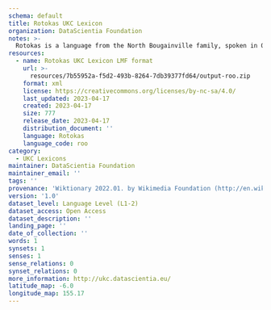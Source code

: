 ```yaml
---
schema: default
title: Rotokas UKC Lexicon
organization: DataScientia Foundation
notes: >-
  Rotokas is a language from the North Bougainville family, spoken in Oceania. The UKC Lexicon of Rotokas is represented as a lexico-semantic network. It consists of words, word senses, synsets, as well as sense-level and synset-level relationships.
resources:
  - name: Rotokas UKC Lexicon LMF format
    url: >-
      resources/7b55952a-f5d2-493b-8264-7db39377fd64/output-roo.zip
    format: xml
    license: https://creativecommons.org/licenses/by-nc-sa/4.0/
    last_updated: 2023-04-17
    created: 2023-04-17
    size: 777
    release_date: 2023-04-17
    distribution_document: ''
    language: Rotokas
    language_code: roo
category:
  - UKC Lexicons
maintainer: DataScientia Foundation
maintainer_email: ''
tags: ''
provenance: 'Wiktionary 2022.01. by Wikimedia Foundation (http://en.wiktionary.org); Princeton WordNet 2.1 by Princeton University (https://wordnet.princeton.edu)'
version: '1.0'
dataset_level: Language Level (L1-2)
dataset_access: Open Access
dataset_description: ''
landing_page: ''
date_of_collection: ''
words: 1
synsets: 1
senses: 1
sense_relations: 0
synset_relations: 0
more_information: http://ukc.datascientia.eu/
latitude_map: -6.0
longitude_map: 155.17
---
```

